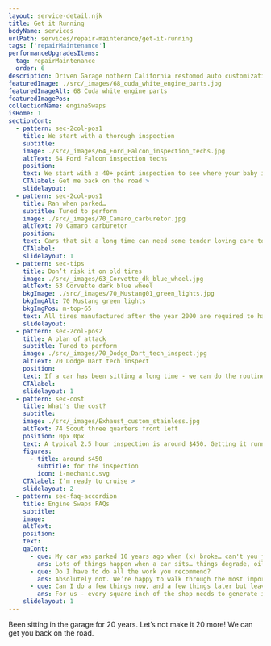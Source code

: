 ```yaml
---
layout: service-detail.njk
title: Get it Running
bodyName: services
urlPath: services/repair-maintenance/get-it-running
tags: ['repairMaintenance']
performanceUpgradesItems:
  tag: repairMaintenance
  order: 6
description: Driven Garage nothern California restomod auto customization and repair shop
featuredImage: ./src/_images/68_cuda_white_engine_parts.jpg
featuredImageAlt: 68 Cuda white engine parts
featuredImagePos: 
collectionName: engineSwaps
isHome: 1
sectionCont:
  - pattern: sec-2col-pos1
    title: We start with a thorough inspection
    subtitle: 
    image: ./src/_images/64_Ford_Falcon_inspection_techs.jpg
    altText: 64 Ford Falcon inspection techs
    position: 
    text: We start with a 40+ point inspection to see where your baby is at - Whether it’s been sitting for 20 years, or 2 days - we like to inspect all cars we have not seen end to end to make sure it’s safe, and then tackle the things that will make it run again. We want you as a repeat client - not just a quick job. And we want you and your family safe driving around in your classic ride.
    CTAlabel: Get me back on the road >
    slidelayout:
  - pattern: sec-2col-pos1
    title: Ran when parked…
    subtitle: Tuned to perform
    image: ./src/_images/70_Camaro_carburetor.jpg
    altText: 70 Camaro carburetor
    position: 
    text: Cars that sit a long time can need some tender loving care to get back on the road. Rubber hoses break down, fuel and oil goes bad, and brakes start leaking. We can handle all of this - and get everything in working and safe order before we just fire it up and go.
    CTAlabel:
    slidelayout: 1
  - pattern: sec-tips
    title: Don’t risk it on old tires
    image: ./src/_images/63_Corvette_dk_blue_wheel.jpg
    altText: 63 Corvette dark blue wheel
    bkgImage: ./src/_images/70_Mustang01_green_lights.jpg
    bkgImgAlt: 70 Mustang green lights
    bkgImgPos: m-top-65
    text: All tires manufactured after the year 2000 are required to have a date code on them. This tells us when the tire was made. Even if a tire “looks good” if it’s older than 10 years old - we need to replace them. It can have great tread, and be in good shape - but the rubber has degraded so much that at highway speeds, a tire older than 10 years old can blow out when it heats up on the highway. Don’t risk it!
    slidelayout:
  - pattern: sec-2col-pos2
    title: A plan of attack
    subtitle: Tuned to perform
    image: ./src/_images/70_Dodge_Dart_tech_inspect.jpg
    altText: 70 Dodge Dart tech inspect
    position: 
    text: If a car has been sitting a long time - we can do the routine stuff to get it back on the road - but our inspection report also will tell us what needs attention now - and in the near future. From here we can estimate the absolute necessary repairs for safety - then what we can wait on down the road to handle - as well as recommended upgrades.
    CTAlabel:
    slidelayout: 1
  - pattern: sec-cost
    title: What's the cost?
    subtitle: 
    image: ./src/_images/Exhaust_custom_stainless.jpg
    altText: 74 Scout three quarters front left
    position: 0px 0px
    text: A typical 2.5 hour inspection is around $450. Getting it running will require more labor and probably parts that will be determined after the inspection.
    figures:
      - title: around $450
        subtitle: for the inspection
        icon: i-mechanic.svg
    CTAlabel: I’m ready to cruise >
    slidelayout: 2
  - pattern: sec-faq-accordion
    title: Engine Swaps FAQs
    subtitle: 
    image: 
    altText: 
    position: 
    text: 
    qaCont:
      - que: My car was parked 10 years ago when (x) broke… can't you just fix that and I’ll be on my way?
        ans: Lots of things happen when a car sits… things degrade, oil, gas and brake fluid eats stuff up. So the answer is usually no…. We’ll likely have to do some more work
      - que: Do I have to do all the work you recommend?
        ans: Absolutely not. We’re happy to walk through the most important things to handle right away - and stuff that can wait. If it’s a safety concern we will recommend that you tow the car rather than drive it.
      - que: Can I do a few things now, and a few things later but leave the car with you while I save up?
        ans: For us - every square inch of the shop needs to generate income. And your car sitting around means we can’t work on someone else's car. If you need storage, we can point you in the right direction.
    slidelayout: 1
---
```


Been sitting in the garage for 20 years. Let’s not make it 20 more! We can get you back on the road.